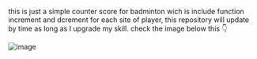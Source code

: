 this is just a simple counter score for badminton wich is include function increment and dcrement for each site of player, this repository will update by time as long as I upgrade my skill.
check the image below this 👇

![image](https://github.com/user-attachments/assets/66d52445-1552-4254-b9f7-07796c1302ae)
